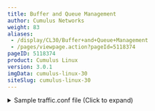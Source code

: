 ```yaml
---
title: Buffer and Queue Management
author: Cumulus Networks
weight: 83
aliases:
 - /display/CL30/Buffer+and+Queue+Management
 - /pages/viewpage.action?pageId=5118374
pageID: 5118374
product: Cumulus Linux
version: 3.0.1
imgData: cumulus-linux-30
siteSlug: cumulus-linux-30
---
```

<details>

Hardware datapath configuration manages packet buffering, queueing, and
scheduling in hardware. There are two configuration input files:

  - `/etc/cumulus/datapath/traffic.conf`, which describes priority
    groups and assigns the scheduling algorithm and weights

  - `/etc/bcm.d/datapath/datapath.conf`, which assigns buffer space and
    egress queues

{{%notice warning%}}

Versions of these files prior to Cumulus Linux 2.1 are incompatible with
Cumulus Linux 2.1 and later; using older files will cause `switchd` to
fail to start and return an error that it cannot find the
`/var/lib/cumulus/rc.datapath` file.

{{%/notice%}}

Each packet is assigned to an ASIC Class of Service (CoS) value based on
the packet's priority value stored in the 802.1p (Class of Service) or
DSCP (Differentiated Services Code Point) header field. The packet is
assigned to a priority group based on the CoS value.

Priority groups include:

  - *Control*: Highest priority traffic

  - *Service*: Second-highest priority traffic

  - *Lossless*: Traffic protected by priority flow control

  - *Bulk*: All remaining traffic

A lossless traffic group is protected from packet drops by configuring
the datapath to use priority pause. A lossless priority group requires a
port group configuration, which specifies the ports configured for
priority flow control and the additional buffer space assigned to each
port for packets in the lossless priority group.

The scheduler is configured to use a hybrid scheduling algorithm. It
applies strict priority to control traffic queues and a weighted round
robin selection from the remaining queues. Unicast packets and multicast
packets with the same priority value are assigned to separate queues,
which are assigned equal scheduling weights.

Datapath configuration takes effect when you initialize `switchd`.
Changes to the `traffic.conf` file require you to [restart
`switchd`](Configuring-switchd.html#src-5118217_Configuringswitchd-restartswitchd)
.

## Commands</span>

If you modify the configuration in the
`/etc/cumulus/datapath/traffic.conf` file, you must [restart
`switchd`](Configuring-switchd.html#src-5118217_Configuringswitchd-restartswitchd)
for the changes to take effect:

    cumulus@switch:~$ sudo systemctl restart switchd.service

## Configuration Files</span>

The following configuration applies to 10G, 40G, and 100G switches only
([any switch](http://cumulusnetworks.com/hcl/) on the Tomahawk, Trident
II+ or Trident II platform).

  - `/etc/cumulus/datapath/traffic.conf`: The datapath configuration
    file.

<summary>Sample traffic.conf file (Click to expand) </summary>

``` 
cumulus@switch:~$ cat /etc/cumulus/datapath/traffic.conf
# 
# /etc/cumulus/datapath/traffic.conf
#                                                                              
 
# packet header field used to determine the packet priority level          
# fields include {802.1p, dscp}                                            
traffic.packet_priority_source = 802.1p                                    
                                        
# remark packet priority value                                             
# fields include {802.1p, none}                                            
traffic.remark_packet_priority = none                              
                                                                             
# packet priority values assigned to each internal cos value              
# internal cos values {cos_0..cos_7}                                   
# (internal cos 3 has been reserved for CPU-generated traffic)         
# 802.1p values = {0..7}, dscp values = {0..63}                         
traffic.cos_0.packet_priorities = [0]                                 
traffic.cos_1.packet_priorities = [1]                            
traffic.cos_2.packet_priorities = [2]                              
traffic.cos_3.packet_priorities = []                            
traffic.cos_4.packet_priorities = [3,4]                                    
traffic.cos_5.packet_priorities = [5] 
traffic.cos_6.packet_priorities = [6]                         
traffic.cos_7.packet_priorities = [7]                         
                                                              
# priority groups                                             
traffic.priority_group_list = [control, service, bulk]        
                                                              
# internal cos values assigned to each priority group         
# each cos value should be assigned exactly once              
# internal cos values {0..7}                                  
priority_group.control.cos_list = [7]                         
priority_group.service.cos_list = [2]                         
priority_group.bulk.cos_list = [0,1,3,4,5,6]                  
                                                              
# to configure a lossless priority group:                     
# -- uncomment the cos list config and and assign cos value(s)
# -- uncomment port_group_0 configurations and set the lossless flag, buffer si
ze, ports                                                                     
# -- (currently only one traffic group is allowed, with port range 'allports')
# priority_group.lossless.cos_list = [] 
 
# lossless port group 
# -- lossless flag    
arranging in: tiled
arranging in: tiled
# -- buffer size in bytes for each port                        
# -- port group                                                
# priority_group.lossless.lossless_flag = true                 
# priority_group.lossless.port_group_0.port_buffer_bytes = 4096
# priority_group.lossless.port_group_0.port_range = allports 
 
# to configure pause on a group of ports: 
# uncomment the link pause port group list
# add or replace a port group name to the list
# populate the port set, e.g. 
#    swp1-swp4,swp8,swp50s0-swp50s3
# enable pause frame transmit and/or pause frame receive
 
# link pause 
# link_pause.port_group_list = [port_group_0] 
# link_pause.port_group_0.port_set = swp1-swp4,swp6
# link_pause.port_group_0.rx_enable = true
# link_pause.port_group_0.tx_enable = true                   
  
# scheduling algorithm: algorithm values = {dwrr}
scheduling.algorithm = dwrr 
  
# traffic group scheduling weight
# weight values = {0..127}     
# '0' indicates strict priority
priority_group.control.weight = 0                         
priority_group.service.weight = 32                        
priority_group.bulk.weight = 16                           
priority_group.lossless.weight = 16                       
                                                          
# To turn on/off Denial of service (DOS) prevention checks
dos_enable = false                                
                                                  
# To enable cut-through forwarding                
cut_through_enable = true                         
                                                  
# Enable resilient hashing                        
#resilient_hash_enable = FALSE                    
                                                  
# Resilient hashing flowset entries per ECMP group
# Valid values - 64, 128, 256, 512, 1024
#resilient_hash_entries_ecmp = 128   
                             
# Enable symmetric hashing   
#symmetric_hash_enable = TRUE
 
# Set sflow/sample ingress cpu packet rate and burst in packets/sec 
# Values: {0..16384} 
#sflow.rate = 16384  
#sflow.burst = 16384 
 
#Specify the maximum number of paths per route entry. 
#  Maximum paths supported is 200. 
#  Default value 0 takes the number of physical ports as the max path size. 
#ecmp_max_paths = 0      
```

## Configuring Traffic Marking through ACL Rules</span>

You can mark traffic for egress packets through `iptables` or
`ip6tables` rule classifications. To enable these rules, you do one of
the following:

  - Mark DSCP values in egress packets.

  - Mark 802.1p CoS values in egress packets.

To enable traffic marking, use `cl-acltool`. Add the `-p` option to
specify the location of the policy file. By default, if you don't
include the `-p` option, `cl-acltool` looks for the policy file in
`/etc/cumulus/acl/policy.d/`.

The iptables-/ip6tables-based marking is supported via the following
action extension:

    -j SETQOS --set-dscp 10 --set-cos 5

You can specify one of the following targets for SETQOS:

| Option                | Description                                                                                                                                                 |
| --------------------- | ----------------------------------------------------------------------------------------------------------------------------------------------------------- |
| -set-cos INT          | Sets the datapath resource/queuing class value. Values are defined in [IEEE\_P802.1p](http://en.wikipedia.org/wiki/IEEE_P802.1p).                           |
| -set-dscp value       | Sets the DSCP field in packet header to a value, which can be either a decimal or hex value.                                                                |
| -set-dscp-class class | Sets the DSCP field in the packet header to the value represented by the DiffServ class value. This class can be EF, BE or any of the CSxx or AFxx classes. |

{{%notice note%}}

You can specify either `--set-dscp` or `--set-dscp-class`, but not both.

{{%/notice%}}

Here are two example rules:

    [iptables]
    -t mangle -A FORWARD --in-interface swp+ -p tcp --dport bgp -j SETQOS --set-dscp 10 --set-cos 5
    
    [ip6tables]
    -t mangle -A FORWARD --in-interface swp+ -j SETQOS --set-dscp 10

You can put the rule in either the *mangle* table or the default
*filter* table; the mangle table and filter table are put into separate
TCAM slices in the hardware.

To put the rule in the mangle table, include `-t mangle`; to put the
rule in the filter table, omit `-t mangle`.

## Configuring Link Pause</span>

The PAUSE frame is a flow control mechanism that halts the transmission
of the transmitter for a specified period of time. A server or other
network node within the data center may be receiving traffic faster than
it can handle it, thus the PAUSE frame. In Cumulus Linux, individual
ports can be configured to execute link pause by:

  - Transmitting pause frames when its ingress buffers become congested
    (TX pause enable) and/or

  - Responding to received pause frames (RX pause enable).

Just like configuring buffer and queue management link pause is
configured by editing `/etc/cumulus/datapath/traffic.conf`.

Here is an example configuration which turns of both types of link pause
for swp2 and swp3:

``` 
# to configure pause on a group of ports:
# uncomment the link pause port group list
# add or replace a port group name to the list
# populate the port set, e.g.
# swp1-swp4,swp8,swp50s0-swp50s3
# enable pause frame transmit and/or pause frame receive 
# link pause
link_pause.port_group_list = [port_group_0] 
link_pause.port_group_0.port_set = swp2-swp3 
link_pause.port_group_0.rx_enable = true 
link_pause.port_group_0.tx_enable = true           
```

A *port group* refers to one or more sequences of contiguous ports.
Multiple port groups can be defined by:

  - Adding a comma-separated list of port group names to the
    port\_group\_list.

  - Adding the port\_set, rx\_enable, and tx\_enable configuration lines
    for each port group.

You can specify the set of ports in a port group in comma-separated
sequences of contiguous ports; you can see which ports are contiguous in
`/var/lib/cumulus/porttab`. The syntax supports:

  - A single port (swp1s0 or swp5)

  - A sequence of regular swp ports (swp2-swp5)

  - A sequence within a breakout swp port (swp6s0-swp6s3)

  - A sequence of regular and breakout ports, provided they are all in a
    contiguous range. For example:
    
        ...
        swp2
        swp3
        swp4
        swp5
        swp6s0
        swp6s1
        swp6s2
        swp6s3
        swp7
        ...

[Restart
`switchd`](Configuring-switchd.html#src-5118217_Configuringswitchd-restartswitchd)
to allow link pause configuration changes to take effect:

    cumulus@switch:~$ sudo systemctl restart switchd.service

## Useful Links</span>

  - [iptables-extensions man
    page](http://ipset.netfilter.org/iptables-extensions.man.html)

## Caveats and Errata</span>

  - You can configure Quality of Service (QoS) for 10G, 40G, and 100G
    switches only; that is, any switch on the Tomahawk, Trident II+ or
    Trident II platform.


</details>
